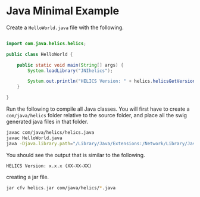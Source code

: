 # Java Minimal Example

Create a `HelloWorld.java` file with the following.

```java

import com.java.helics.helics;

public class HelloWorld {

    public static void main(String[] args) {
        System.loadLibrary("JNIhelics");

        System.out.println("HELICS Version: " + helics.helicsGetVersion());
    }

}
```

Run the following to compile all Java classes. You will first have to create a `com/java/helics` folder relative to the source folder, and place all the swig generated java files in that folder.

```bash
javac com/java/helics/helics.java
javac HelloWorld.java
java -Djava.library.path="/Library/Java/Extensions:/Network/Library/Java/Extensions:/System/Library/Java/Extensions:/usr/lib/java:/path/to/GitRepos/HELICS/build-osx/swig/java/com/java/helics/:." HelloWorld
```

You should see the output that is similar to the following.

```text
HELICS Version: x.x.x (XX-XX-XX)
```

creating a jar file.

```bash
jar cfv helics.jar com/java/helics/*.java
```
